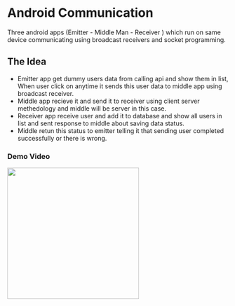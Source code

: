 # Android Communication
Three android apps (Emitter - Middle Man - Receiver ) which run on same device communicating using broadcast receivers and socket programming.

## The Idea
- Emitter app get dummy users data from calling api and show them in list, When user click on anytime it sends this user data to middle app using broadcast receiver.
- Middle app recieve it and send it to receiver using client server methedology and middle will be server in this case.
- Receiver app receive user and add it to database and show all users in list and sent response to middle about saving data status.
- Middle retun this status to emitter telling it that sending user completed successfully or there is wrong.


### Demo Video

<img src="Demo.mp4" height="300em">
